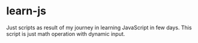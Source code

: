 # learn-js

Just scripts as result of my journey in learning JavaScript in few days. This script is just math operation with dynamic input.
